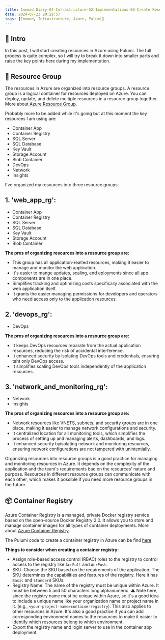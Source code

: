 ```yaml
---
title: Inomad Diary-04-Infrastructure-02-Implementations-03-Create Resources
date: 2024-07-23 20:29:57
tags: [Inomad, Infrastructure, Azure, Pulumi]
---
```


## **🔎 Intro**
In this post, I will start creating resources in Azure using Pulumi. The full process is quite complex, so I will try to break it down into smaller parts and raise the key points here during my implementation.

<!--more-->

## **📁 Resource Group**

The resources in Azure are organized into resource groups. A resource group is a logical container for resources deployed on Azure. You can deploy, update, and delete multiple resources in a resource group together. More about [Azure Resource Group](https://docs.microsoft.com/en-us/azure/azure-resource-manager/management/manage-resource-groups-portal).

Probably more to be added while it's going but at this moment the key resources I am using are:
- Container App
- Container Registry
- SQL Server    
- SQL Database
- Key Vault
- Storage Account
- Blob Container
- DevOps
- Network
- Insights

I've organized my resources into three resource groups:
## 1. 'web_app_rg':
- Container App
- Container Registry
- SQL Server
- SQL Database
- Key Vault
- Storage Account
- Blob Container

**The pros of organizing resources into a resource group are:**
- This group has all application-realted resources, making it easier to manage and monitor the web application.
- It's easier to mange updates, scaling, and eployments since all app components are in one place.
- Simplifies tracking and optimizing costs specifically associated with the web application itself.
- It grants the easier managing permissions for developers and operators who need access only to the application resources.

## 2. 'devops_rg':
- DevOps

**The pros of organizing resources into a resource group are:**
- It keeps DevOps resources reparate from the actual application resources, reducing the risk of accidental interference.
- It enhanced security by isolating DevOps tools and credentials, ensuring taht only DevOps access.
- It simplifies scaling DevOps tools independently of the application resources.

## 3. 'network_and_monitoring_rg':
- Network
- Insights

**The pros of organizing resources into a resource group are:**
- Network resources like VNETS, subnets, and security groups are in one place, making it easier to manage network configurations and security.
- It centralized location for all monitoring tools, which simplifies the process of setting up and managing alerts, dashboards, and logs.
- It enhanced security byisolating network and monitoring resources, ensuring network configurations are not tampered with unintentially.

Organizing resources into resource groups is a good practice for managing and monitoring resources in Azure. It depends on the complexity of the application and the team's requirements bae on the resources' nature and purpose. Resources in different resource groups can communicate with each other, which makes it possible if you need more resource groups in the future.

## **📦 Container Registry**

Azure Container Registry is a managed, private Docker registry service based on the open-source Docker Registry 2.0. It allows you to store and manage container images for all types of container deployments. More about [Azure Container Registry](https://docs.microsoft.com/en-us/azure/container-registry/).

The Pulumi code to create a container registry in Azure can be find [here](https://www.pulumi.com/registry/packages/azure-native/api-docs/containerregistry/registry/)

**Things to consider when creating a container registry:**
- Assign role-based access control (RBAC) roles to the registry to control access to the registry like `AcrPull` and `AcrPush`.
- SKU: Choose the SKU based on the requirements of the application. The SKU determines the capabilities and features of the registry. Here it has `Basic` and `Standard` SKUs.
- Registry Name: The name of the registry must be unique within Azure. It must be between 5 and 50 characters long alphanumeric.
⚠️ Note here, since the registry name must be unique within Azure, so it's a good idea to include a unique name like your organization name or project name in it. (e.g., `<your-project-name>containerregistry`). This also applies to other resources in Azure. It's also a good practice if you can add corresponding environment names to the resources to make it easier to identify which resources belong to which environment.
- Export the registry name and login server to use in the container app deployment.